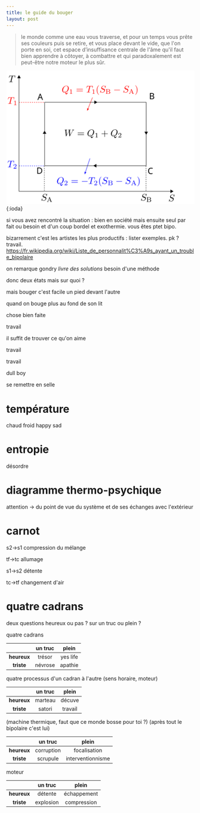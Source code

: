 ```yaml
---
title: le guide du bouger
layout: post
---
```


> le monde comme une eau vous traverse, 
> et pour un temps vous prête ses couleurs puis se retire, 
> et vous place devant le vide, que l'on porte en soi, 
> cet espace d’insuffisance centrale de l'âme qu'il faut bien apprendre à côtoyer, 
> à combattre et qui paradoxalement est peut-être notre moteur le plus sûr.

![cycle](/img/bouger/cycle.svg){:ioda}

si vous avez rencontré la situation :
bien en société mais ensuite seul par fait ou besoin
et d'un coup bordel et exothermie.
vous êtes ptet bipo.

bizarrement c'est les artistes les plus productifs :
lister exemples.
pk ? travail.
https://fr.wikipedia.org/wiki/Liste_de_personnalit%C3%A9s_ayant_un_trouble_bipolaire

on remarque gondry
*livre des solutions*
besoin d'une méthode

donc deux états
mais sur quoi ?

mais bouger c'est facile un pied devant l'autre

quand on bouge plus au fond de son lit

chose bien faite

travail

il suffit de trouver ce qu'on aime

travail

travail

dull boy

se remettre en selle


# température

chaud froid happy sad

# entropie

désordre

# diagramme thermo-psychique

attention -> du point de vue du système
et de ses échanges avec l'extérieur

# carnot

s2->s1
compression du mélange

tf->tc
allumage

s1->s2
détente

tc->tf
changement d'air

# quatre cadrans

deux questions 
heureux ou pas ?
sur un truc ou plein ?

quatre cadrans

|             | **un truc** |     **plein**     |
|:-----------:|:-----------:|:-----------------:|
| **heureux** |    trésor   |      yes life     |
|  **triste** |    névrose  |      apathie      |

quatre processus d'un cadran à l'autre
(sens horaire, moteur)

|             | **un truc** |     **plein**     |
|:-----------:|:-----------:|:-----------------:|
| **heureux** |   marteau   |    décuve         |
|  **triste** |   satori    |    travail        |

(machine thermique, faut que ce monde bosse pour toi ?)
(après tout le bipolaire c'est lui)

|             | **un truc** |     **plein**     |
|:-----------:|:-----------:|:-----------------:|
| **heureux** |  corruption |    focalisation   |
|  **triste** |   scrupule  | interventionnisme |

moteur

|             | **un truc** |     **plein**     |
|:-----------:|:-----------:|:-----------------:|
| **heureux** |    détente  |     échappement   |
|  **triste** |  explosion  |     compression   |